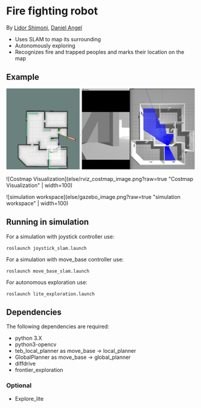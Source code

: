 # Fire fighting robot
By [Lidor Shimoni](https://github.com/lidorshimoni), [Daniel Angel](https://github.com/danielengel111)

* Uses SLAM to map its surrounding
* Autonomously exploring
* Recognizes fire and trapped peoples and marks their location on the map
<!-- ## Example
[![Watch the video](https://img.youtube.com/vi/CvRHvVOhvw0/default.jpg)](https://youtu.be/CvRHvVOhvw0) -->

## Example
![Image from simulation](else/simulation_image.png?raw=true "Image from simulation")

![Costmap Visualization](else/rviz_costmap_image.png?raw=true "Costmap Visualization" | width=100)

![simulation workspace](else/gazebo_image.png?raw=true "simulation workspace" | width=100)


## Running in simulation
For a simulation with joystick controller use:


```
roslaunch joystick_slam.launch
```


For a simulation with move_base controller use:


```
roslaunch move_base_slam.launch
```

For autonomous exploration use:


```
roslaunch lite_exploration.launch
```


## Dependencies
The following dependencies are required:
* python 3.X
* python3-opencv
* teb_local_planner as move_base -> local_planner
* GlobalPlanner as move_base -> global_planner
* diffdrive
* frontier_exploration
### Optional
* Explore_lite
<!-- ## Refrences -->
